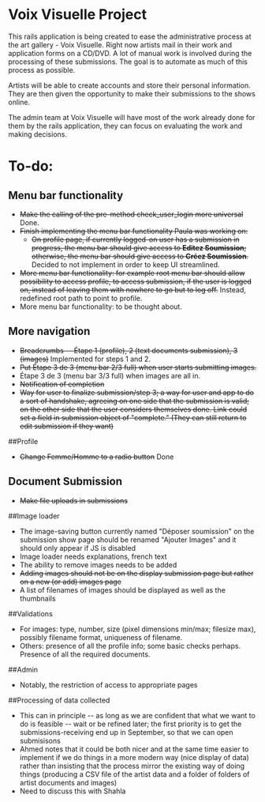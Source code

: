 # Voix Visuelle Project

This rails application is being created to ease the administrative process at the art gallery - Voix Visuelle. Right now artists mail in their work and application forms on a CD/DVD. A lot of manual work is involved during the processing of these submissions. The goal is to automate as much of this process as possible.

Artists will be able to create accounts and store their personal information. They are then given the opportunity to make their submissions to the shows online.

The admin team at Voix Visuelle will have most of the work already done for them by the rails application, they can focus on evaluating the work and making decisions.

# To-do:
## Menu bar functionality
* ~~Make the calling of the pre-method check_user_login more universal~~ Done.
* ~~Finish implementing the menu bar functionality Paula was working on:~~
	* ~~On profile page, if currently logged-on user has a submission in progress, the menu bar should give access to **Editez Soumission**; otherwise, the menu bar should give access to **Créez Soumission**.~~ Decided to not implement in order to keep UI streamlined.
* ~~More menu bar functionality: for example root menu bar should allow possibility to access profile, to access submission, if the user is logged on, instead of leaving them with nowhere to go but to log off.~~ Instead, redefined root path to point to profile.
* More menu bar functionality: to be thought about.

## More navigation
* ~~Breadcrumbs -- Étape 1 (profile), 2 (text documents submission), 3 (images)~~ Implemented for steps 1 and 2.
* ~~Put Étape 3 de 3 (menu bar 2/3 full) when user starts submitting images.~~
* Étape 3 de 3 (menu bar 3/3 full) when images are all in.
* ~~Notification of completion~~
* ~~Way for user to finalize submission/step 3; a way for user and app to do a sort of handshake, agreeing on one side that the submission is valid; on the other side that the user considers themselves done. Link could set a field in submission object of "complete." (They can still return to edit submission if they want)~~

##Profile
* ~~Change Femme/Homme to a radio button~~ Done

## Document Submission
* ~~Make file uploads in submissions~~

##Image loader
* The image-saving button currently named "Déposer soumission" on the submission show page should be renamed "Ajouter Images" and it should only appear if JS is disabled
* Image loader needs explanations, french text
* The ability to remove images needs to be added
* ~~Adding images should not be on the display submission page but rather on a new (or add) images page~~
* A list of filenames of images should be displayed as well as the thumbnails

##Validations
* For images: type, number, size (pixel dimensions min/max; filesize max), possibly filename format, uniqueness of filename.
* Others: presence of all the profile info; some basic checks perhaps. Presence of all the required documents.

##Admin
* Notably, the restriction of access to appropriate pages


##Processing of data collected
* This can in principle -- as long as we are confident that what we want to do is feasible -- wait or be refined later; the first priority is to get the submissions-receiving end up in September, so that we can open submisisons
* Ahmed notes that it could be both nicer and at the same time easier to implement if we do things in a more modern way (nice display of data) rather than insisting that the process mirror the existing way of doing things (producing a CSV file of the artist data and a folder of folders of artist documents and images)
* Need to discuss this with Shahla